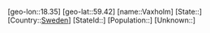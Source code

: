 ﻿---
location: [59.42,18.35]
type: City
tags:
- geo/City


SpocWebEntityId: 35225
isDeleted: false
confidential: public

---
[geo-lon::18.35]
[geo-lat::59.42]
[name::Vaxholm]
[State::]
[Country::[Sweden](geo/Continent/Europe/Sweden.md)]
[StateId::]
[Population::]
[Unknown::]

